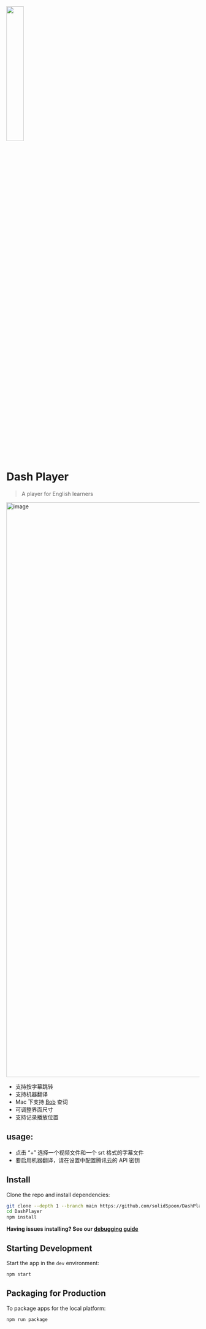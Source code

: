 <img src="https://user-images.githubusercontent.com/39454841/208255692-ea202258-747b-4a77-9090-ece503efcd0c.png" width="30%" />

# Dash Player
> A player for English learners

<img width="1498" alt="image" src="https://user-images.githubusercontent.com/39454841/206864129-58e298dc-4bba-46ee-b5ec-b9f229894e52.png">

- 支持按字幕跳转
- 支持机器翻译
- Mac 下支持 [Bob](https://bobtranslate.com/) 查词
- 可调整界面尺寸
- 支持记录播放位置


## usage:

- 点击 “+” 选择一个视频文件和一个 srt 格式的字幕文件 
- 要启用机器翻译，请在设置中配置腾讯云的 API 密钥


## Install

Clone the repo and install dependencies:

```bash
git clone --depth 1 --branch main https://github.com/solidSpoon/DashPlayer.git
cd DashPlayer
npm install
```

**Having issues installing? See our [debugging guide](https://github.com/electron-react-boilerplate/electron-react-boilerplate/issues/400)**

## Starting Development

Start the app in the `dev` environment:

```bash
npm start
```

## Packaging for Production

To package apps for the local platform:

```bash
npm run package
```

